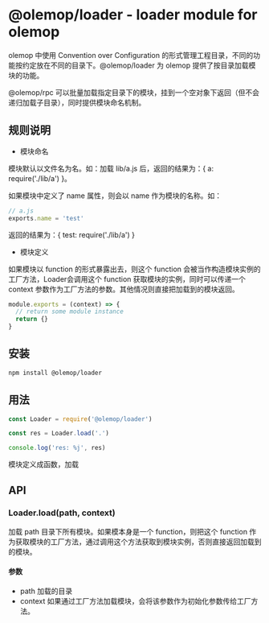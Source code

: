 # @olemop/loader - loader module for olemop

olemop 中使用 Convention over Configuration 的形式管理工程目录，不同的功能按约定放在不同的目录下。@olemop/loader 为 olemop 提供了按目录加载模块的功能。

@olemop/rpc 可以批量加载指定目录下的模块，挂到一个空对象下返回（但不会递归加载子目录），同时提供模块命名机制。

## 规则说明

- 模块命名

模块默认以文件名为名。如：加载 lib/a.js 后，返回的结果为：{ a: require('./lib/a') }。

如果模块中定义了 name 属性，则会以 name 作为模块的名称。如：

```javascript
// a.js
exports.name = 'test'
```

返回的结果为：{ test: require('./lib/a') }

- 模块定义

如果模块以 function 的形式暴露出去，则这个 function 会被当作构造模块实例的工厂方法，Loader会调用这个 function 获取模块的实例，同时可以传递一个 context 参数作为工厂方法的参数。其他情况则直接把加载到的模块返回。

```javascript
module.exports = (context) => {
  // return some module instance
  return {}
}
```

## 安装

```bash
npm install @olemop/loader
```

## 用法

```javascript
const Loader = require('@olemop/loader')

const res = Loader.load('.')

console.log('res: %j', res)
```

模块定义成函数，加载

## API

### Loader.load(path, context)

加载 path 目录下所有模块。如果模本身是一个 function，则把这个 function 作为获取模块的工厂方法，通过调用这个方法获取到模块实例，否则直接返回加载到的模块。

#### 参数

- path 加载的目录
- context 如果通过工厂方法加载模块，会将该参数作为初始化参数传给工厂方法。
